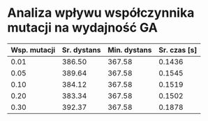 # Analiza wpływu współczynnika mutacji na wydajność GA

| Wsp. mutacji | Sr. dystans | Min. dystans | Sr. czas [s] |
| --- | --- | --- | --- |
| 0.01 | 386.50 | 367.58 | 0.1436 |
| 0.05 | 389.64 | 367.58 | 0.1545 |
| 0.10 | 384.12 | 367.58 | 0.1519 |
| 0.20 | 383.34 | 367.58 | 0.1502 |
| 0.30 | 392.37 | 367.58 | 0.1878 |
